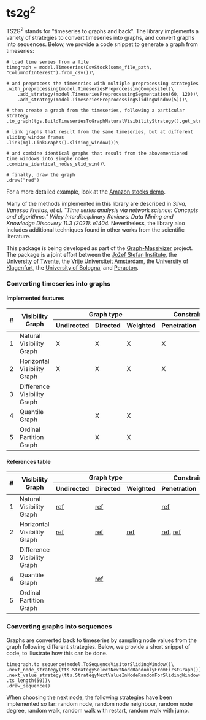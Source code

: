 # ts2g<sup>2</sup>

TS2G<sup>2</sup> stands for "timeseries to graphs and back". The library implements a variety of strategies to convert timeseries into graphs, and convert graphs into sequences. Below, we provide a code snippet to generate a graph from timeseries:
    
    # load time series from a file
    timegraph = model.Timeseries(CsvStock(some_file_path, "ColumnOfInterest").from_csv())\

    # and preprocess the timeseries with multiple preprocessing strategies
    .with_preprocessing(model.TimeseriesPreprocessingComposite()\
        .add_strategy(model.TimeseriesPreprocessingSegmentation(60, 120))\
        .add_strategy(model.TimeseriesPreprocessingSlidingWindow(5)))\

    # then create a graph from the timeseries, following a particular strategy
    .to_graph(tgs.BuildTimeseriesToGraphNaturalVisibilityStrategy().get_strategy())\

    # link graphs that result from the same timeseries, but at different sliding window frames
    .link(mgl.LinkGraphs().sliding_window())\

    # and combine identical graphs that result from the abovementioned time windows into single nodes
    .combine_identical_nodes_slid_win()\

    # finally, draw the graph
    .draw("red")

For a more detailed example, look at the [Amazon stocks demo](https://github.com/graph-massivizer/ts2g2/blob/main/tutorials/demo-ts2g2.ipynb).

Many of the methods implemented in this library are described in _Silva, Vanessa Freitas, et al. "Time series analysis via network science: Concepts and algorithms." Wiley Interdisciplinary Reviews: Data Mining and Knowledge Discovery 11.3 (2021): e1404._ Nevertheless, the library also includes additional techniques found in other works from the scientific literature.

This package is being developed as part of the [Graph-Massivizer](https://graph-massivizer.eu/) project. 
The package is a joint effort between the [Jožef Stefan Institute](https://www.ijs.si/), the [University of Twente](https://www.utwente.nl/en/), the [Vrije Universiteit Amsterdam](https://vu.nl/en), the [University of Klagenfurt](https://www.aau.at/en/), the [University of Bologna](https://www.unibo.it/en), and [Peracton](https://peracton.com/).


### Converting timeseries into graphs

#### Implemented features

<table class="tg">
<thead>
  <tr>
    <th class="tg-7btt" rowspan="3">#</th>
    <th class="tg-7btt" rowspan="3">Visibility Graph</th>
    <th class="tg-7btt" colspan="3">Graph type</th>
    <th class="tg-7btt" colspan="4">Constraints</th>
  </tr>
  <tr>
    <th class="tg-7btt" rowspan="2">Undirected</th>
    <th class="tg-7btt" rowspan="2">Directed</th>
    <th class="tg-7btt" rowspan="2">Weighted</th>
  </tr>
  <tr>
    <th class="tg-7btt">Penetration</th>
    <th class="tg-7btt">Angle</th>
  </tr>
</thead>
<tbody>
  <tr>
    <td class="tg-7btt">1</td>
    <td class="tg-0pky">Natural Visibility Graph</td>
    <td class="tg-0pky">X</td>
    <td class="tg-0pky">X</td>
    <td class="tg-0pky">X</td>
    <td class="tg-0pky">X</td>
    <td class="tg-0pky">X</td>
  </tr>
  <tr>
    <td class="tg-7btt">2</td>
    <td class="tg-0pky">Horizontal Visibility Graph</td>
    <td class="tg-0pky">X</td>
    <td class="tg-0pky">X</td>
    <td class="tg-0pky">X</td>
    <td class="tg-0pky">X</td>
    <td class="tg-0pky">X</td>
  </tr>
  <tr>
    <td class="tg-7btt">3</td>
    <td class="tg-0pky">Difference Visibility Graph</td>
    <td class="tg-0pky"></td>
    <td class="tg-0pky"></td>
    <td class="tg-0pky"></td>
    <td class="tg-0pky"></td>
    <td class="tg-0pky"></td>
  </tr>
  <tr>
    <td class="tg-7btt">4</td>
    <td class="tg-0pky">Quantile Graph</td>
    <td class="tg-0pky"></td>
    <td class="tg-0pky">X</td>
    <td class="tg-0pky">X</td>
    <td class="tg-0pky"></td>
    <td class="tg-0pky"></td>
  </tr>

  <tr>
    <td class="tg-7btt">5</td>
    <td class="tg-0pky">Ordinal Partition Graph</td>
    <td class="tg-0pky"></td>
    <td class="tg-0pky">X</td>
    <td class="tg-0pky">X</td>
    <td class="tg-0pky"></td>
    <td class="tg-0pky"></td>
  </tr>
</tbody>
</table>

#### References table

<table class="tg">
<thead>
  <tr>
    <th class="tg-7btt" rowspan="3">#</th>
    <th class="tg-7btt" rowspan="3">Visibility Graph</th>
    <th class="tg-7btt" colspan="3">Graph type</th>
    <th class="tg-7btt" colspan="4">Constraints</th>
  </tr>
  <tr>
    <th class="tg-7btt" rowspan="2">Undirected</th>
    <th class="tg-7btt" rowspan="2">Directed</th>
    <th class="tg-7btt" rowspan="2">Weighted</th>
  </tr>
  <tr>
    <th class="tg-7btt">Penetration</th>
    <th class="tg-7btt">Angle</th>
  </tr>
</thead>
<tbody>
  <tr>
    <td class="tg-7btt">1</td>
    <td class="tg-0pky">Natural Visibility Graph</td>
    <td class="tg-0pky">
        <a href="https://www.pnas.org/doi/10.1073/pnas.0709247105">ref</a>
    </td>
    <td class="tg-0pky">
      <!-- directed -->
      <a href="https://link.springer.com/article/10.1140/epjb/e2012-20809-8">ref</a>
    </td>
    <td class="tg-0pky">
      <!-- weighted -->
    </td>
    <td class="tg-0pky">
      <!-- constraints:references: penetration -->
      <a href="https://www.semanticscholar.org/paper/Limited-penetrable-visibility-graph-for-complex-Zhou-Jin/fe4a3d2f486021ee066f8a80472deef57d8aee71">ref</a>
    </td>
    <td class="tg-0pky">
      <!-- constraints:references: angle -->
      <a href="https://doi.org/10.1109/ACCESS.2016.2612242">ref</a>, 
      <a href="https://doi.org/10.1016/j.physa.2014.07.002">ref</a>
    </td>
  </tr>
  <tr>
    <td class="tg-7btt">2</td>
    <td class="tg-0pky">Horizontal Visibility Graph</td>
    <td class="tg-0pky">
      <a href="https://journals.aps.org/pre/abstract/10.1103/PhysRevE.80.046103">ref</a>
    </td>
    <td class="tg-0pky">
      <a href="https://link.springer.com/article/10.1140/epjb/e2012-20809-8">ref</a>
      <!-- directed -->
    </td>
    <td class="tg-0pky">
      <!-- weighted -->
      <a href="https://doi.org/10.1109/ACCESS.2016.2612242">ref</a> 
    </td>
    <td class="tg-0pky">
      <!-- constraints:references: penetration -->
      <a href="https://www.semanticscholar.org/paper/Limited-penetrable-visibility-graph-for-complex-Zhou-Jin/fe4a3d2f486021ee066f8a80472deef57d8aee71">ref</a>, 
      <a href="https://www.nature.com/articles/srep35622">ref</a>
    </td>
    <td class="tg-0pky">
      <!-- constraints:references: angle -->
    </td>
  </tr>
  <tr>
    <td class="tg-7btt">3</td>
    <td class="tg-0pky">Difference Visibility Graph</td>
    <td class="tg-0pky">
        <!-- undirected -->
    </td>
    <td class="tg-0pky">
      <!-- directed -->
    </td>
    <td class="tg-0pky">
      <!-- weighted -->
    </td>
    <td class="tg-0pky">
      <!-- constraints:references: penetration -->
    </td>
    <td class="tg-0pky">
      <!-- constraints:references: angle -->
    </td>
  </tr>
<tr>
    <td class="tg-7btt">4</td>
    <td class="tg-0pky">Quantile Graph</td>
    <td class="tg-0pky">
    </a>
    </td>
    <td class="tg-0pky">
      <!-- directed -->
      <a href="https://www.researchgate.net/figure/Illustrative-example-of-the-quantile-graph-algorithm-for-Q-4-On-the-left-panel-we_fig8_349721222">ref</a>
    </td>
    <td class="tg-0pky">
      <!-- weighted -->
    </td>
    <td class="tg-0pky">
      <!-- constraints:references: penetration -->
    </a>
    </td>
    <td class="tg-0pky">
      <!-- constraints:references: angle -->
    </a>
    </td>
  </tr><tr>
    <td class="tg-7btt">5</td>
    <td class="tg-0pky">Ordinal Partition Graph</td>
    <td class="tg-0pky">
    </a>
    </td>
    <td class="tg-0pky">
      <!-- directed -->
    </a>
    </td>
    <td class="tg-0pky">
      <!-- weighted -->
    </td>
    <td class="tg-0pky">
      <!-- constraints:references: penetration -->
    </a>
    </td>
    <td class="tg-0pky">
      <!-- constraints:references: angle -->
    </a>
    </td>
  </tr>
</tbody>
</table>



### Converting graphs into sequences

Graphs are converted back to timeseries by sampling node values from the graph following different strategies. Below, we provide a short snippet of code, to illustrate how this can be done.

    timegraph.to_sequence(model.ToSequenceVisitorSlidingWindow()\
    .next_node_strategy(tts.StrategySelectNextNodeRandomlyFromFirstGraph())\
    .next_value_strategy(tts.StrategyNextValueInNodeRandomForSlidingWindow().skip_every_x_steps(1))\
    .ts_length(50))\
    .draw_sequence()

When choosing the next node, the following strategies have been implemented so far: random node, random node neighbour, random node degree, random walk, random walk with restart, random walk with jump.


